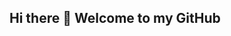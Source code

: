 ## Hi there 👋 Welcome to my GitHub

<!--
**Liyana-5/Liyana-5** is a ✨ _special_ ✨ repository because its `README.md` (this file) appears on your GitHub profile.
-  Myself Liyana 😊
- 🎓 University of Glasgow, MSC Bioinformatics
- I am trained in PYthon, BAsh, SQL and R
- Right now on a Mission to upskill myself💪 
- 📫 How to reach me: email : Liyanaps17@gmail.com
   LinkedIn: https://www.linkedin.com/in/liyana-saleem/
- 😄 Pronouns: She/her
- ⚡ Fun fact about me : Some people binge-watch shows; I binge-analyze datasets. 
-->

